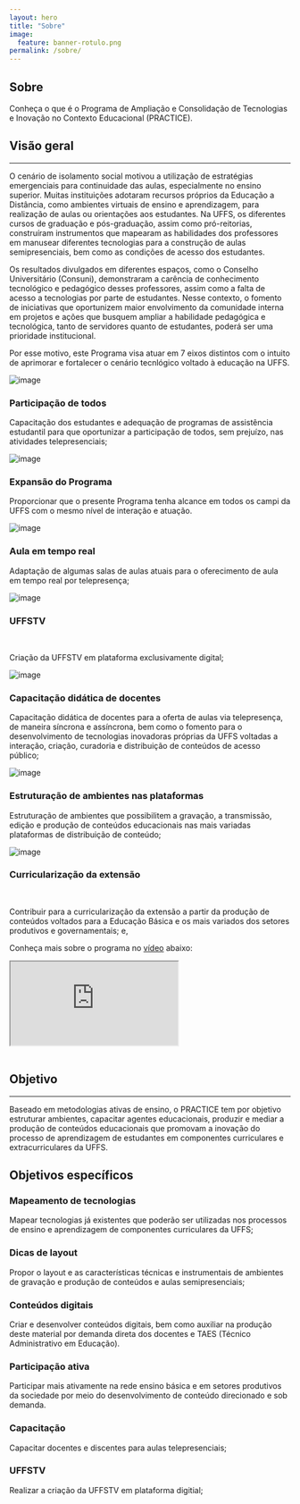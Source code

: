 ```yaml
---
layout: hero
title: "Sobre"
image:
  feature: banner-rotulo.png
permalink: /sobre/
---
```


<section class="fdb-block">
  <div class="container">
    <div class="row align-items-center pt-2">
      <div class="col-7 col-md-8 col-lg-7">
        <h2>Sobre</h2>
        <p class="lead">Conheça o que é o Programa de Ampliação e Consolidação de Tecnologias e Inovação no Contexto Educacional (PRACTICE).</p>
      </div>
      <div class="col-md-1"></div>
      <div class="col-md-3 mt-4">
        <lottie-player alt="image" class="fdb-icon pb-4" src="https://assets5.lottiefiles.com/packages/lf20_k86wxpgr.json"  background="transparent"  speed="1"  style="width: 280px; height: 280px;" loop autoplay></lottie-player>
      </div>
    </div>
  </div>
</section>

## Visão geral
------
<p class="text-justify">O cenário de isolamento social motivou a utilização de estratégias emergenciais para continuidade das aulas, especialmente no ensino superior. Muitas instituições adotaram recursos próprios da Educação a Distância, como ambientes virtuais de ensino e aprendizagem, para realização de aulas ou orientações aos estudantes. Na UFFS, os diferentes cursos de graduação e pós-graduação, assim como pró-reitorias, construíram instrumentos que mapearam as habilidades dos professores em manusear diferentes tecnologias para a construção de aulas semipresenciais, bem como as condições de acesso dos estudantes.</p>

<p class="text-justify">Os resultados divulgados em diferentes espaços, como o Conselho Universitário (Consuni), demonstraram a carência de conhecimento tecnológico e pedagógico desses professores, assim como a falta de acesso a tecnologias por parte de estudantes.
Nesse contexto, o fomento de iniciativas que oportunizem maior envolvimento da comunidade interna em projetos e ações que busquem ampliar a habilidade pedagógica e tecnológica, tanto de servidores quanto de estudantes, poderá ser uma prioridade institucional.</p>

<p class="text-justify">Por esse motivo, este Programa visa atuar em 7 eixos distintos com o intuito de aprimorar e fortalecer o cenário tecnlógico voltado à educação na UFFS.</p>

<section class="fdb-block">
  <div class="container">
    <div class="row text-left mt-5">
      <div class="col-12 col-sm-6 col-lg-3">
        <div class="row">
          <div class="col-3">
            <img alt="image" class="img-fluid" src="/images/icons/layers.svg">
          </div>
          <div class="col-9">
            <h3><strong>Participação de todos</strong></h3>
            <p>Capacitação dos estudantes e adequação de programas de assistência estudantil para que oportunizar a participação de todos, sem prejuízo, nas atividades telepresenciais;</p>
          </div>
        </div>
      </div>
      <div class="col-12 col-sm-6 col-lg-3 pt-3 pt-sm-0">
        <div class="row">
          <div class="col-3">
            <img alt="image" class="img-fluid" src="/images/icons/layout.svg">
          </div>
          <div class="col-9">
            <h3><strong>Expansão do Programa</strong></h3>
            <p>Proporcionar que o presente Programa tenha alcance em todos os campi da UFFS com o mesmo nível de interação e atuação.</p>
          </div>
        </div>
      </div>
      <div class="col-12 col-sm-6 col-lg-3 pt-3 pt-lg-0">
        <div class="row">
          <div class="col-3">
            <img alt="image" class="img-fluid" src="/images/icons/life-buoy.svg">
          </div>
          <div class="col-9">
            <h3><strong>Aula em tempo real</strong></h3>
            <p>Adaptação de algumas salas de aulas atuais para o oferecimento de aula em tempo real por telepresença;</p>
          </div>
        </div>
      </div>
      <div class="col-12 col-sm-6 col-lg-3 pt-3 pt-lg-0">
        <div class="row">
          <div class="col-3">
            <img alt="image" class="img-fluid" src="/images/icons/map-pin.svg">
          </div>
          <div class="col-9">
            <h3><strong>UFFSTV</strong></h3><br>
            <p>Criação da UFFSTV em plataforma exclusivamente digital;</p>
          </div>
        </div>
      </div>
    </div>
    <div class="row text-left pt-3 pt-lg-5">
      <div class="col-12 col-sm-6 col-lg-3">
        <div class="row">
          <div class="col-3">
            <img alt="image" class="img-fluid" src="/images/icons/monitor.svg">
          </div>
          <div class="col-9">
            <h3><strong>Capacitação didática de docentes</strong></h3>
            <p>Capacitação didática de docentes para a oferta de aulas via telepresença, de maneira síncrona e assíncrona, bem como o fomento para o desenvolvimento de tecnologias inovadoras próprias da UFFS voltadas a interação, criação, curadoria e distribuição de conteúdos de acesso público;</p>
          </div>
        </div>
      </div>
      <div class="col-12 col-sm-6 col-lg-3 pt-3 pt-sm-0">
        <div class="row">
          <div class="col-3">
            <img alt="image" class="img-fluid" src="/images/icons/package.svg">
          </div>
          <div class="col-9">
            <h3><strong>Estruturação de ambientes nas plataformas</strong></h3>
            <p>Estruturação de ambientes que possibilitem a gravação, a transmissão, edição e produção de conteúdos educacionais nas mais variadas plataformas de distribuição de conteúdo;</p>
          </div>
        </div>
      </div>
      <div class="col-12 col-sm-6 col-lg-3 pt-3 pt-lg-0">
        <div class="row">
          <div class="col-3">
            <img alt="image" class="img-fluid" src="/images/icons/cloud.svg">
          </div>
          <div class="col-9">
            <h3><strong>Curricularização da extensão</strong></h3><br>
            <p>Contribuir para a curricularização da extensão a partir da produção de conteúdos voltados para a Educação Básica e os mais variados dos setores produtivos e governamentais; e,</p>
          </div>
        </div>
      </div>
    </div>
  </div>
</section>

Conheça mais sobre o programa no [vídeo](https://www.youtube.com/watch?v=MBX_Ij4qSPc) abaixo:

<div class="embed-responsive embed-responsive-16by9">
  <iframe src="https://www.youtube.com/embed/MBX_Ij4qSPc" class="embed-responsive-item" allowfullscreen></iframe>
</div><br>

## Objetivo
------
<p class="text-justify">Baseado em metodologias ativas de ensino, o PRACTICE tem por objetivo estruturar ambientes, capacitar agentes educacionais, produzir e mediar a produção de conteúdos educacionais que promovam a inovação do processo de aprendizagem de estudantes em componentes curriculares e extracurriculares da UFFS.</p>


## Objetivos específicos

<section class="fdb-block">
  <div class="row text-left mt-0">
    <div class="col-12 col-sm-6 col-lg-4">
      <div class="row">
        <div class="col-12">
          <h3><strong>Mapeamento de tecnologias</strong></h3>
          <p>Mapear tecnologias já existentes que poderão ser utilizadas nos processos de ensino e aprendizagem de componentes curriculares da UFFS;</p>
        </div>
      </div>
    </div>
    <div class="col-12 col-sm-6 col-lg-4 pt-3 pt-sm-0">
      <div class="row">
        <div class="col-12">
          <h3><strong>Dicas de layout</strong></h3>
          <p>Propor o layout e as características técnicas e instrumentais de ambientes de gravação e produção de conteúdos e aulas semipresenciais;</p>
        </div>
      </div>
    </div>
    <div class="col-12 col-sm-6 col-lg-4 pt-3 pt-lg-0">
      <div class="row">
        <div class="col-12">
          <h3><strong>Conteúdos digitais</strong></h3>
          <p>Criar e desenvolver conteúdos digitais, bem como auxiliar na produção deste material por demanda direta dos docentes e TAES (Técnico Administrativo em Educação).</p>
        </div>
      </div>
    </div>
  </div>
  <div class="row text-left mt-5">
    <div class="col-12 col-sm-6 col-lg-4">
      <div class="row">
        <div class="col-12">
          <h3><strong>Participação ativa</strong></h3>
          <p>Participar mais ativamente na rede ensino básica e em setores produtivos da sociedade por meio do desenvolvimento de conteúdo direcionado e sob demanda.</p>
        </div>
      </div>
    </div>
    <div class="col-12 col-sm-6 col-lg-4 pt-3 pt-sm-0">
      <div class="row">
        <div class="col-12">
          <h3><strong>Capacitação</strong></h3>
          <p>Capacitar docentes e discentes para aulas telepresenciais;</p>
        </div>
      </div>
    </div>
    <div class="col-12 col-sm-6 col-lg-4 pt-3 pt-lg-0">
      <div class="row">
        <div class="col-12">
          <h3><strong>UFFSTV</strong></h3>
          <p>Realizar a criação da UFFSTV em plataforma digitial;</p>
        </div>
      </div>
    </div>
  </div>
</section>